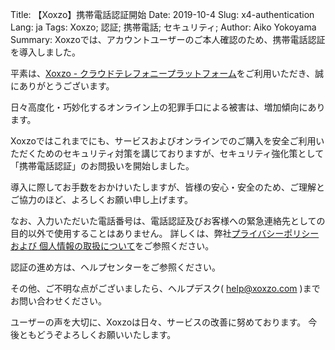 Title: 【Xoxzo】携帯電話認証開始
Date: 2019-10-4
Slug: x4-authentication
Lang: ja
Tags: Xoxzo; 認証; 携帯電話; セキュリティ;
Author: Aiko Yokoyama
Summary: Xoxzoでは、アカウントユーザーのご本人確認のため、携帯電話認証を導入しました。

平素は、[Xoxzo - クラウドテレフォニープラットフォーム](https://www.xoxzo.com/ja)をご利用いただき、誠にありがとうございます。

日々高度化・巧妙化するオンライン上の犯罪手口による被害は、増加傾向にあります。

Xoxzoではこれまでにも、サービスおよびオンラインでのご購入を安全ご利用いただくためのセキュリティ対策を講じておりますが、セキュリティ強化策として「携帯電話認証」のお問扱いを開始しました。

導入に際してお手数をおかけいたしますが、皆様の安心・安全のため、ご理解とご協力のほど、よろしくお願い申し上げます。

なお、入力いただいた電話番号は、電話認証及びお客様への緊急連絡先としての目的以外で使用することはありません。
詳しくは、弊社[プライバシーポリシー および 個人情報の取扱について](https://info.xoxzo.com/ja/privacy-policy/)をご参照ください。

認証の進め方は、ヘルプセンターをご参照ください。

その他、ご不明な点がございましたら、ヘルプデスク( help@xoxzo.com )までお問い合わせください。

ユーザーの声を大切に、Xoxzoは日々、サービスの改善に努めております。
今後ともどうぞよろしくお願いいたします。


